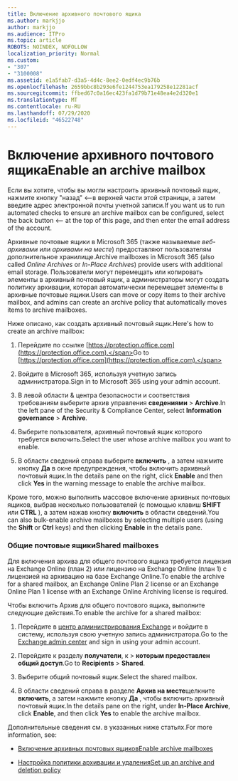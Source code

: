 ```yaml
---
title: Включение архивного почтового ящика
ms.author: markjjo
author: markjjo
ms.audience: ITPro
ms.topic: article
ROBOTS: NOINDEX, NOFOLLOW
localization_priority: Normal
ms.custom:
- "307"
- "3100008"
ms.assetid: e1a5fab7-d3a5-4d4c-8ee2-0edf4ec9b76b
ms.openlocfilehash: 2659bbc8b293e6fe1244753ea179258e12281acf
ms.sourcegitcommit: ffbed67c0a16ec423fa1d79b71e48ea4e2d320e1
ms.translationtype: MT
ms.contentlocale: ru-RU
ms.lasthandoff: 07/29/2020
ms.locfileid: "46522748"
---
```

# <a name="enable-an-archive-mailbox"></a><span data-ttu-id="8b63d-102">Включение архивного почтового ящика</span><span class="sxs-lookup"><span data-stu-id="8b63d-102">Enable an archive mailbox</span></span>

<span data-ttu-id="8b63d-103">Если вы хотите, чтобы вы могли настроить архивный почтовый ящик, нажмите кнопку "назад" <--в верхней части этой страницы, а затем введите адрес электронной почты учетной записи.</span><span class="sxs-lookup"><span data-stu-id="8b63d-103">If you want us to run automated checks to ensure an archive mailbox can be configured, select the back button <-- at the top of this page, and then enter the email address of the account.</span></span>

<span data-ttu-id="8b63d-104">Архивные почтовые ящики в Microsoft 365 (также называемые *веб-архивами* или *архивами на месте*) предоставляют пользователям дополнительное хранилище.</span><span class="sxs-lookup"><span data-stu-id="8b63d-104">Archive mailboxes in Microsoft 365 (also called *Online Archives* or *In-Place Archives*) provide users with additional email storage.</span></span> <span data-ttu-id="8b63d-105">Пользователи могут перемещать или копировать элементы в архивный почтовый ящик, а администраторы могут создать политику архивации, которая автоматически перемещает элементы в архивные почтовые ящики.</span><span class="sxs-lookup"><span data-stu-id="8b63d-105">Users can move or copy items to their archive mailbox, and admins can create an archive policy that automatically moves items to archive mailboxes.</span></span>
  
<span data-ttu-id="8b63d-106">Ниже описано, как создать архивный почтовый ящик.</span><span class="sxs-lookup"><span data-stu-id="8b63d-106">Here's how to create an archive mailbox:</span></span>
  
1. <span data-ttu-id="8b63d-107">Перейдите по ссылке [https://protection.office.com](https://protection.office.com).</span><span class="sxs-lookup"><span data-stu-id="8b63d-107">Go to [https://protection.office.com](https://protection.office.com).</span></span>

2. <span data-ttu-id="8b63d-108">Войдите в Microsoft 365, используя учетную запись администратора.</span><span class="sxs-lookup"><span data-stu-id="8b63d-108">Sign in to Microsoft 365 using your admin account.</span></span>

3. <span data-ttu-id="8b63d-109">В левой области &amp; центра безопасности и соответствия требованиям выберите архив управления **сведениями** \> **Archive**.</span><span class="sxs-lookup"><span data-stu-id="8b63d-109">In the left pane of the Security &amp; Compliance Center, select **Information governance** \> **Archive**.</span></span>

4. <span data-ttu-id="8b63d-110">Выберите пользователя, архивный почтовый ящик которого требуется включить.</span><span class="sxs-lookup"><span data-stu-id="8b63d-110">Select the user whose archive mailbox you want to enable.</span></span>

5. <span data-ttu-id="8b63d-111">В области сведений справа выберите **включить** , а затем нажмите кнопку **Да** в окне предупреждения, чтобы включить архивный почтовый ящик.</span><span class="sxs-lookup"><span data-stu-id="8b63d-111">In the details pane on the right, click **Enable** and then click **Yes** in the warning message to enable the archive mailbox.</span></span>

<span data-ttu-id="8b63d-112">Кроме того, можно выполнить массовое включение архивных почтовых ящиков, выбрав несколько пользователей (с помощью клавиш **SHIFT** или **CTRL** ), а затем нажав кнопку **включить** в области сведений.</span><span class="sxs-lookup"><span data-stu-id="8b63d-112">You can also bulk-enable archive mailboxes by selecting multiple users (using the **Shift** or **Ctrl** keys) and then clicking **Enable** in the details pane.</span></span>
  
### <a name="shared-mailboxes"></a><span data-ttu-id="8b63d-113">Общие почтовые ящики</span><span class="sxs-lookup"><span data-stu-id="8b63d-113">Shared mailboxes</span></span>

<span data-ttu-id="8b63d-114">Для включения архива для общего почтового ящика требуется лицензия на Exchange Online (план 2) или лицензию на Exchange Online (план 1) с лицензией на архивацию на базе Exchange Online.</span><span class="sxs-lookup"><span data-stu-id="8b63d-114">To enable the archive for a shared mailbox, an Exchange Online Plan 2 license or an Exchange Online Plan 1 license with an Exchange Online Archiving license is required.</span></span>  

<span data-ttu-id="8b63d-115">Чтобы включить Архив для общего почтового ящика, выполните следующие действия.</span><span class="sxs-lookup"><span data-stu-id="8b63d-115">To enable the archive for a shared mailbox:</span></span>

1. <span data-ttu-id="8b63d-116">Перейдите в [центр администрирования Exchange](https://outlook.office365.com/ecp) и войдите в систему, используя свою учетную запись администратора.</span><span class="sxs-lookup"><span data-stu-id="8b63d-116">Go to the [Exchange admin center](https://outlook.office365.com/ecp) and sign in using your admin account.</span></span>

2. <span data-ttu-id="8b63d-117">Перейдите к разделу **получатели**, к  >  **которым предоставлен общий доступ**.</span><span class="sxs-lookup"><span data-stu-id="8b63d-117">Go to **Recipients** > **Shared**.</span></span>

3. <span data-ttu-id="8b63d-118">Выберите общий почтовый ящик.</span><span class="sxs-lookup"><span data-stu-id="8b63d-118">Select the shared mailbox.</span></span>

4. <span data-ttu-id="8b63d-119">В области сведений справа в разделе **Архив на месте**щелкните **включить**, а затем нажмите кнопку **Да** , чтобы включить архивный почтовый ящик.</span><span class="sxs-lookup"><span data-stu-id="8b63d-119">In the details pane on the right, under **In-Place Archive**, click **Enable**, and then click **Yes** to enable the archive mailbox.</span></span>

<span data-ttu-id="8b63d-120">Дополнительные сведения см. в указанных ниже статьях.</span><span class="sxs-lookup"><span data-stu-id="8b63d-120">For more information, see:</span></span>
  
- [<span data-ttu-id="8b63d-121">Включение архивных почтовых ящиков</span><span class="sxs-lookup"><span data-stu-id="8b63d-121">Enable archive mailboxes</span></span>](https://docs.microsoft.com/microsoft-365/compliance/enable-archive-mailboxes)

- [<span data-ttu-id="8b63d-122">Настройка политики архивации и удаления</span><span class="sxs-lookup"><span data-stu-id="8b63d-122">Set up an archive and deletion policy</span></span>](https://docs.microsoft.com//office365/securitycompliance/set-up-an-archive-and-deletion-policy-for-mailboxes)
